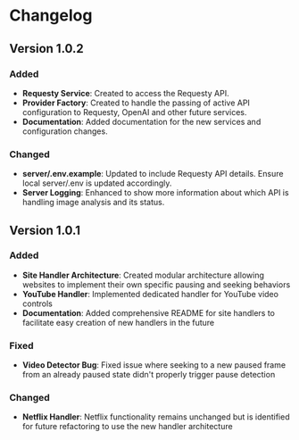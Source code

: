 # Changelog

## Version 1.0.2

### Added
- **Requesty Service**: Created to access the Requesty API.
- **Provider Factory**: Created to handle the passing of active API configuration to Requesty, OpenAI and other future services.
- **Documentation**: Added documentation for the new services and configuration changes.

### Changed
- **server/.env.example**: Updated to include Requesty API details. Ensure local server/.env is updated accordingly.
- **Server Logging**: Enhanced to show more information about which API is handling image analysis and its status.

## Version 1.0.1

### Added
- **Site Handler Architecture**: Created modular architecture allowing websites to implement their own specific pausing and seeking behaviors
- **YouTube Handler**: Implemented dedicated handler for YouTube video controls
- **Documentation**: Added comprehensive README for site handlers to facilitate easy creation of new handlers in the future

### Fixed
- **Video Detector Bug**: Fixed issue where seeking to a new paused frame from an already paused state didn't properly trigger pause detection

### Changed
- **Netflix Handler**: Netflix functionality remains unchanged but is identified for future refactoring to use the new handler architecture
